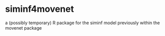 # siminf4movenet
a (possibly temporary) R package for the siminf model previously within the movenet package

